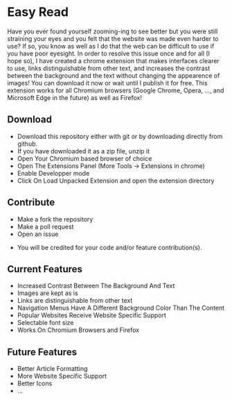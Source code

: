 # Easy Read

Have you ever found yourself zooming-ing to see better but you were still straining your eyes and you felt that the website was made even harder to use? If so, you know as well as I do that the web can be difficult to use if you have poor eyesight. In order to resolve this issue once and for all (I hope so), I have created a chrome extension that makes interfaces clearer to use, links distinguishable from other text, and increases the contrast between the background and the text without changing the appearence of images! You can download it now or wait until I publish it for free. This extension works for all Chromium browsers (Google Chrome, Opera, ..., and Microsoft Edge in the future) as well as Firefox!

## Download

+ Download this repository either with git or by downloading directly from github.
+ If you have downloaded it as a zip file, unzip it
+ Open Your Chromium based browser of choice
+ Open The Extensions Panel (More Tools -> Extensions in chrome)
+ Enable Developper mode
+ Click On Load Unpacked Extension and open the extension directory

## Contribute

+ Make a fork the repository
+ Make a poll request
+ Open an issue

* You will be credited for your code and/or feature contribution(s).

## Current Features

+ Increased Contrast Between The Background And Text
+ Images are kept as is
+ Links are distinguishable from other text
+ Navigation Menus Have A Different Background Color Than The Content
+ Popular Websites Receive Website Specific Support
+ Selectable font size
+ Works On Chromium Browsers and Firefox

## Future Features

+ Better Article Formatting
+ More Website Specific Support
+ Better Icons
+ ...